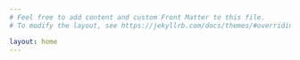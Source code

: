 ```yaml
---
# Feel free to add content and custom Front Matter to this file.
# To modify the layout, see https://jekyllrb.com/docs/themes/#overriding-theme-defaults

layout: home
---
```

<a rel="me" href="https://norden.social/@afuerstenau"></a>
<meta name="fediverse:creator" content="@afuerstenau@norden.social">